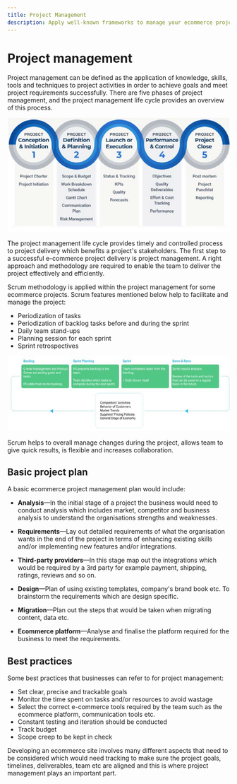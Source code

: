 ```yaml
---
title: Project Management
description: Apply well-known frameworks to manage your ecommerce project.
---
```


# Project management

Project management can be defined as the application of knowledge, skills, tools and techniques to project activities in order to achieve goals and meet project requirements successfully. There are five phases of project management, and the project management life cycle provides an overview of this process.

![Project management lifecycle diagram](../../assets/playbooks/project-management-lifecycle.png)

The project management life cycle provides timely and controlled process to project delivery which benefits a project's stakeholders. The first step to a successful e-commerce project delivery is project management. A right approach and methodology are required to enable the team to deliver the project effectively and efficiently.

Scrum methodology is applied within the project management for some ecommerce projects. Scrum features mentioned below help to facilitate and manage the project:

- Periodization of tasks
- Periodization of backlog tasks before and during the sprint
- Daily team stand-ups
- Planning session for each sprint
- Sprint retrospectives

![Scrum Agile lifecycle diagram](../../assets/playbooks/scrum-lifecycle.png)

Scrum helps to overall manage changes during the project, allows team to give quick results, is flexible and increases collaboration.

## Basic project plan

A basic ecommerce project management plan would include:

- **Analysis**—In the initial stage of a project the business would need to conduct analysis which includes market, competitor and business analysis to understand the organisations strengths and weaknesses.

- **Requirements**—Lay out detailed requirements of what the organisation wants in the end of the project in terms of enhancing existing skills and/or implementing new features and/or integrations.

- **Third-party providers**—In this stage map out the integrations which would be required by a 3rd party for example payment, shipping, ratings, reviews and so on.

- **Design**—Plan of using existing templates, company's brand book etc. To brainstorm the requirements which are design specific.

- **Migration**—Plan out the steps that would be taken when migrating content, data etc.

- **Ecommerce platform**—Analyse and finalise the platform required for the business to meet the requirements.

## Best practices

Some best practices that businesses can refer to for project management:

- Set clear, precise and trackable goals
- Monitor the time spent on tasks and/or resources to avoid wastage
- Select the correct e-commerce tools required by the team such as the ecommerce platform, communication tools etc.
- Constant testing and iteration should be conducted
- Track budget
- Scope creep to be kept in check

Developing an ecommerce site involves many different aspects that need to be considered which would need tracking to make sure the project goals, timelines, deliverables, team etc are aligned and this is where project management plays an important part.
